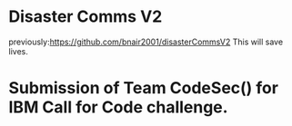 # Disaster Comms V2
previously:https://github.com/bnair2001/disasterCommsV2
This will save lives.

# Submission of Team CodeSec() for IBM Call for Code challenge.

